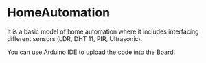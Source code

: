 # HomeAutomation

It is a basic model of home automation where it includes interfacing different sensors (LDR, DHT 11, PIR, Ultrasonic).

You can use Arduino IDE to upload the code into the Board.
